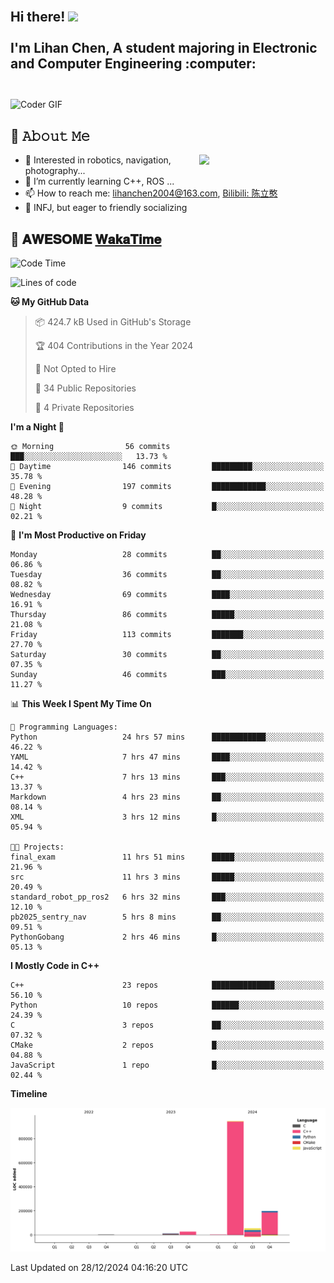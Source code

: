 <h2 align="left">
 <abc>
  <br>Hi there! <img src="https://user-images.githubusercontent.com/42378118/110234147-e3259600-7f4e-11eb-95be-0c4047144dea.gif" width="30"><br>
  <br> I'm Lihan Chen, A student majoring in Electronic and Computer Engineering :computer:<br>
  <br>
 </abc>
</h2>

<img align="center" src="https://media.giphy.com/media/SWoSkN6DxTszqIKEqv/giphy.gif" alt="Coder GIF" width="500">

## :book: 𝙰𝚋𝚘𝚞𝚝 𝙼𝚎

<img align="right" width="40%" src="https://github-readme-stats.vercel.app/api?username=LihanChen2004&show_icons=true&icon_color=CE1D2D&text_color=718096&bg_color=ffffff&hide_title=true" />

- 🌟 Interested in robotics, navigation, photography...
- 🌱 I’m currently learning C++, ROS ... 
- 📫 How to reach me: lihanchen2004@163.com, [Bilibili: 陈立憨](https://space.bilibili.com/170786212)
- 👯 INFJ, but eager to friendly socializing

## 📜 𝐀𝐖𝐄𝐒𝐎𝐌𝐄 [𝐖𝐚𝐤𝐚𝐓𝐢𝐦𝐞](https://github.com/anmol098/waka-readme-stats)

<!--START_SECTION:waka-->
![Code Time](http://img.shields.io/badge/Code%20Time-528%20hrs%2054%20mins-blue)

![Lines of code](https://img.shields.io/badge/From%20Hello%20World%20I%27ve%20Written-1.2%20million%20lines%20of%20code-blue)

**🐱 My GitHub Data** 

> 📦 424.7 kB Used in GitHub's Storage 
 > 
> 🏆 404 Contributions in the Year 2024
 > 
> 🚫 Not Opted to Hire
 > 
> 📜 34 Public Repositories 
 > 
> 🔑 4 Private Repositories 
 > 
**I'm a Night 🦉** 

```text
🌞 Morning                56 commits          ███░░░░░░░░░░░░░░░░░░░░░░   13.73 % 
🌆 Daytime                146 commits         █████████░░░░░░░░░░░░░░░░   35.78 % 
🌃 Evening                197 commits         ████████████░░░░░░░░░░░░░   48.28 % 
🌙 Night                  9 commits           █░░░░░░░░░░░░░░░░░░░░░░░░   02.21 % 
```
📅 **I'm Most Productive on Friday** 

```text
Monday                   28 commits          ██░░░░░░░░░░░░░░░░░░░░░░░   06.86 % 
Tuesday                  36 commits          ██░░░░░░░░░░░░░░░░░░░░░░░   08.82 % 
Wednesday                69 commits          ████░░░░░░░░░░░░░░░░░░░░░   16.91 % 
Thursday                 86 commits          █████░░░░░░░░░░░░░░░░░░░░   21.08 % 
Friday                   113 commits         ███████░░░░░░░░░░░░░░░░░░   27.70 % 
Saturday                 30 commits          ██░░░░░░░░░░░░░░░░░░░░░░░   07.35 % 
Sunday                   46 commits          ███░░░░░░░░░░░░░░░░░░░░░░   11.27 % 
```


📊 **This Week I Spent My Time On** 

```text
💬 Programming Languages: 
Python                   24 hrs 57 mins      ████████████░░░░░░░░░░░░░   46.22 % 
YAML                     7 hrs 47 mins       ████░░░░░░░░░░░░░░░░░░░░░   14.42 % 
C++                      7 hrs 13 mins       ███░░░░░░░░░░░░░░░░░░░░░░   13.37 % 
Markdown                 4 hrs 23 mins       ██░░░░░░░░░░░░░░░░░░░░░░░   08.14 % 
XML                      3 hrs 12 mins       █░░░░░░░░░░░░░░░░░░░░░░░░   05.94 % 

🐱‍💻 Projects: 
final_exam               11 hrs 51 mins      █████░░░░░░░░░░░░░░░░░░░░   21.96 % 
src                      11 hrs 3 mins       █████░░░░░░░░░░░░░░░░░░░░   20.49 % 
standard_robot_pp_ros2   6 hrs 32 mins       ███░░░░░░░░░░░░░░░░░░░░░░   12.10 % 
pb2025_sentry_nav        5 hrs 8 mins        ██░░░░░░░░░░░░░░░░░░░░░░░   09.51 % 
PythonGobang             2 hrs 46 mins       █░░░░░░░░░░░░░░░░░░░░░░░░   05.13 % 
```

**I Mostly Code in C++** 

```text
C++                      23 repos            ██████████████░░░░░░░░░░░   56.10 % 
Python                   10 repos            ██████░░░░░░░░░░░░░░░░░░░   24.39 % 
C                        3 repos             ██░░░░░░░░░░░░░░░░░░░░░░░   07.32 % 
CMake                    2 repos             █░░░░░░░░░░░░░░░░░░░░░░░░   04.88 % 
JavaScript               1 repo              █░░░░░░░░░░░░░░░░░░░░░░░░   02.44 % 
```



**Timeline**

![Lines of Code chart](https://raw.githubusercontent.com/LihanChen2004/LihanChen2004/main/assets/bar_graph.png)


 Last Updated on 28/12/2024 04:16:20 UTC
<!--END_SECTION:waka-->

<!--
**LihanChen2004/LihanChen2004** is a ✨ _special_ ✨ repository because its `README.md` (this file) appears on your GitHub profile.

Here are some ideas to get you started:

- 🔭 I’m currently working on ...
- 🌱 I’m currently learning ...
- 👯 I’m looking to collaborate on ...
- 🤔 I’m looking for help with ...
- 💬 Ask me about ...
- 📫 How to reach me: ...
- 😄 Pronouns: ...
- ⚡ Fun fact: ...
-->
